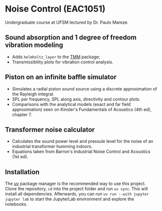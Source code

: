 # Noise Control (EAC1051)
Undergraduate course at UFSM lectured by Dr. Paulo Mareze.

## Sound absorption and 1 degree of freedom vibration modeling
- Adds `helmholtz_layer` to the [TMM](https://github.com/rinaldipp/tmm) package;
- Transmissibility plots for vibration control analysis.

## Piston on an infinite baffle simulator
- Simulates a radial piston sound source using a discrete approximation of the Rayleigh integral.
- SPL per frequency, SPL along axis, directivity and contour plots.
- Comparisons with the analytical models (exact and far field approximation) seen on Kinsler's Fundamentals of Acoustics (4th ed), chapter 7.

## Transformer noise calculator
- Calculates the sound power level and pressule level for the noise of an industrial transformer humming indoors.
- Equations taken from Barron's Industrial Noise Control and Acoustics (1st ed).

## Installation
The [uv](https://docs.astral.sh/uv/) package manager is the recommended way to use this project. Clone the repository, `cd` into the project folder and run `uv sync`. This will install all dependencies. Afterwards, you can run `uv run --with jupyter jupyter lab` to start the JupyterLab environment and explore the notebooks.